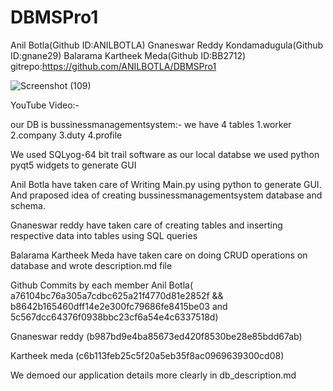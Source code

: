 # DBMSPro1
Anil Botla(Github ID:ANILBOTLA)
Gnaneswar Reddy Kondamadugula(Github ID:gnane29)
Balarama Kartheek Meda(Github ID:BB2712)
gitrepo:https://github.com/ANILBOTLA/DBMSPro1

![Screenshot (109)](https://user-images.githubusercontent.com/52151612/233809542-3564ea6e-464a-4bf3-b8d2-3d24193748b7.png)


YouTube Video:-


our DB is bussinessmanagementsystem:-
we have 4 tables 1.worker
                 2.company
                 3.duty
                 4.profile
                 
We used SQLyog-64 bit trail software as our local databse
we used python pyqt5 widgets to generate GUI


Anil Botla have taken care of Writing Main.py using python to generate GUI. And praposed idea of creating bussinessmanagementsystem database and schema.

Gnaneswar reddy have taken care of creating tables and inserting respective data into tables using SQL queries

Balarama Kartheek Meda have taken care on doing CRUD operations on database and wrote description.md file                 

Github Commits by each member
Anil Botla( a76104bc76a305a7cdbc625a21f4770d81e2852f && b8642b165460dff14e2e300fc79686fe8415be03 and 5c567dcc64376f0938bbc23cf6a54e4c6337518d)

Gnaneswar reddy (b987bd9e4ba85673ed420f8530be28e85bdd67ab)

Kartheek meda (c6b113feb25c5f20a5eb35f8ac0969639300cd08)

We demoed our application details more clearly in db_description.md

